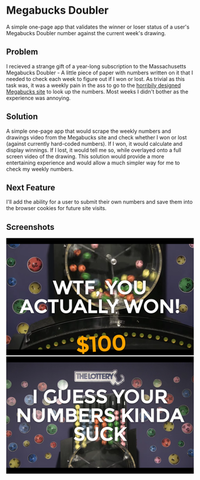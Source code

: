 # Megabucks Doubler
A simple one-page app that validates the winner or loser status of a user's Megabucks Doubler number against the current week's drawing.

## Problem
I recieved a strange gift of a year-long subscription to the Massachusetts Megabucks Doubler - A little piece of paper with numbers written on it that I  needed to check each week to figure out if I won or lost. As trivial as this task was, it was a weekly pain in the ass to go to the [horribily designed Megabucks site](http://www.masslottery.com/games/lottery/megabucks-doubler.html) to look up the numbers. Most weeks I didn't bother as the experience was annoying.

## Solution
A simple one-page app that would scrape the weekly numbers and drawings video from the Megabucks site and check whether I won or lost (against currently hard-coded numbers). If I won, it would calculate and display winnings. If I lost, it would tell me so, while overlayed onto a full screen video of the drawing. This solution would provide a more entertaining experience and would allow a much simpler way for me to check my weekly numbers. 

## Next Feature
I'll add the ability for a user to submit their own numbers and save them into the browser cookies for future site visits.

## Screenshots

![Image of Winner](screenshot-winner.png)
![Image of Loser](screenshot-loser.png)
